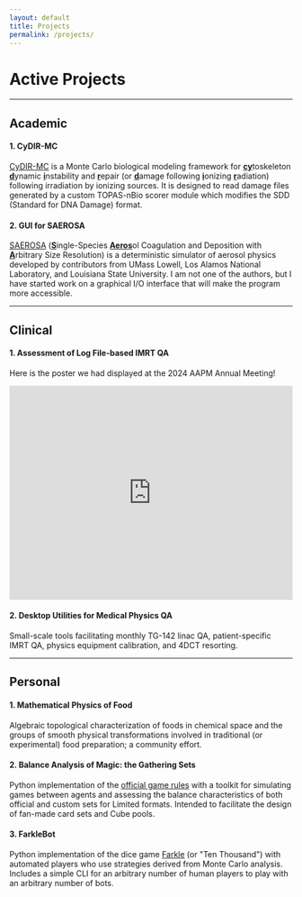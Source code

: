 ```yaml
---
layout: default
title: Projects
permalink: /projects/
---
```


# Active Projects

---

## Academic

#### 1. CyDIR-MC

[CyDIR-MC](https://github.com/gwenethgray/Cydir-MC) is a Monte Carlo biological modeling framework for <b><u>cy</u></b>toskeleton <b><u>d</u></b>ynamic <b><u>i</u></b>nstability and <b><u>r</u></b>epair (or <b><u>d</u></b>amage following <b><u>i</u></b>onizing <b><u>r</u></b>adiation) following irradiation by ionizing sources. It is designed to read damage files generated by a custom TOPAS-nBio scorer module which modifies the SDD (Standard for DNA Damage) format.

#### 2. GUI for SAEROSA

[SAEROSA](https://rsicc.ornl.gov/codes/psr/psr5/psr-573.html) (<b><u>S</u></b>ingle-Species <b><u>Aeros</u></b>ol Coagulation and Deposition with <b><u>A</u></b>rbitrary Size Resolution) is a deterministic simulator of aerosol physics developed by contributors from UMass Lowell, Los Alamos National Laboratory, and Louisiana State University. I am not one of the authors, but I have started work on a graphical I/O interface that will make the program more accessible.

---

## Clinical

#### 1. Assessment of Log File-based IMRT QA

Here is the poster we had displayed at the 2024 AAPM Annual Meeting!

<p><iframe src="https://drive.google.com/file/d/1EyrAqaIpL2HrERWqJGPp5oUEsccr6Wht/preview" width="100%" height="380px" style="border:0;"></iframe></p>

#### 2. Desktop Utilities for Medical Physics QA

Small-scale tools facilitating monthly TG-142 linac QA, patient-specific IMRT QA, physics equipment calibration, and 4DCT resorting.

---

## Personal

#### 1. Mathematical Physics of Food

Algebraic topological characterization of foods in chemical space and the groups of smooth physical transformations involved in traditional (or experimental) food preparation; a community effort.

#### 2. Balance Analysis of Magic: the Gathering Sets

Python implementation of the [official game rules](https://media.wizards.com/2024/downloads/MagicCompRules%2004102024.txt) with a toolkit for simulating games between agents and assessing the balance characteristics of both official and custom sets for Limited formats. Intended to facilitate the design of fan-made card sets and Cube pools.

#### 3. FarkleBot

Python implementation of the dice game [Farkle](https://github.com/gwenethgray/Farkle) (or "Ten Thousand") with automated players who use strategies derived from Monte Carlo analysis. Includes a simple CLI for an arbitrary number of human players to play with an arbitrary number of bots.
